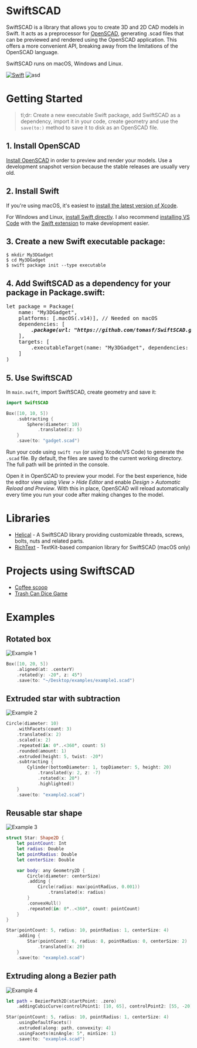 # SwiftSCAD
SwiftSCAD is a library that allows you to create 3D and 2D CAD models in Swift. It acts as a preprocessor for [OpenSCAD][openscad], generating .scad files that can be previewed and rendered using the OpenSCAD application. This offers a more convenient API, breaking away from the limitations of the OpenSCAD language.

SwiftSCAD runs on macOS, Windows and Linux.

[![Swift](https://github.com/tomasf/SwiftSCAD/actions/workflows/swift.yml/badge.svg)](https://github.com/tomasf/SwiftSCAD/actions/workflows/swift.yml)
![asd](https://img.shields.io/badge/Platforms-macOS_|_Linux_|_Windows-cc9529?logo=swift&logoColor=white)

# Getting Started
> tl;dr: Create a new executable Swift package, add SwiftSCAD as a dependency, import it in your code, create geometry and use the `save(to:)` method to save it to disk as an OpenSCAD file.

## 1. Install OpenSCAD
[Install OpenSCAD][openscad-download] in order to preview and render your models. Use a development snapshot version because the stable releases are usually very old.

## 2. Install Swift
If you're using macOS, it's easiest to [install the latest version of Xcode][xcode].

For Windows and Linux, [install Swift directly][swift]. I also recommend [installing VS Code][vscode] with the [Swift extension][swift-extension] to make development easier.

## 3. Create a new Swift executable package:
```
$ mkdir My3DGadget
$ cd My3DGadget
$ swift package init --type executable
```

## 4. Add SwiftSCAD as a dependency for your package in Package.swift:

<pre>
let package = Package(
    name: "My3DGadget",
    platforms: [.macOS(.v14)], // Needed on macOS
    dependencies: [
        <b><i>.package(url: "https://github.com/tomasf/SwiftSCAD.git", from: "0.7.0"),</i></b>
    ],
    targets: [
        .executableTarget(name: "My3DGadget", dependencies: [<b><i>"SwiftSCAD"</i></b>])
    ]
)
</pre>

## 5. Use SwiftSCAD
In `main.swift`, import SwiftSCAD, create geometry and save it:

```swift
import SwiftSCAD

Box([10, 10, 5])
    .subtracting {
        Sphere(diameter: 10)
            .translated(z: 5)
    }
    .save(to: "gadget.scad")
```

Run your code using `swift run` (or using Xcode/VS Code) to generate the `.scad` file. By default, the files are saved to the current working directory. The full path will be printed in the console.

Open it in OpenSCAD to preview your model. For the best experience, hide the editor view using *View > Hide Editor* and enable *Design > Automatic Reload and Preview*. With this in place, OpenSCAD will reload automatically every time you run your code after making changes to the model.

# Libraries
* [Helical][helical] - A SwiftSCAD library providing customizable threads, screws, bolts, nuts and related parts.
* [RichText][richtext] - TextKit-based companion library for SwiftSCAD (macOS only)

# Projects using SwiftSCAD
* [Coffee scoop](https://github.com/tomasf/coffee-scoop)
* [Trash Can Dice Game](https://github.com/tomasf/dice-game)

# Examples

## Rotated box
![Example 1](https://tomasf.se/projects/swiftscad/examples/example1.png)

```swift
Box([10, 20, 5])
    .aligned(at: .centerY)
    .rotated(y: -20°, z: 45°)
    .save(to: "~/Desktop/examples/example1.scad")
```

## Extruded star with subtraction
![Example 2](https://tomasf.se/projects/swiftscad/examples/example2.png)

```swift
Circle(diameter: 10)
    .withFacets(count: 3)
    .translated(x: 2)
    .scaled(x: 2)
    .repeated(in: 0°..<360°, count: 5)
    .rounded(amount: 1)
    .extruded(height: 5, twist: -20°)
    .subtracting {
        Cylinder(bottomDiameter: 1, topDiameter: 5, height: 20)
            .translated(y: 2, z: -7)
            .rotated(x: 20°)
            .highlighted()
    }
    .save(to: "example2.scad")
```

## Reusable star shape
![Example 3](https://tomasf.se/projects/swiftscad/examples/example3.png)

```swift
struct Star: Shape2D {
    let pointCount: Int
    let radius: Double
    let pointRadius: Double
    let centerSize: Double

    var body: any Geometry2D {
        Circle(diameter: centerSize)
        .adding {
            Circle(radius: max(pointRadius, 0.001))
                .translated(x: radius)
        }
        .convexHull()
        .repeated(in: 0°..<360°, count: pointCount)
    }
}

Star(pointCount: 5, radius: 10, pointRadius: 1, centerSize: 4)
    .adding {
        Star(pointCount: 6, radius: 8, pointRadius: 0, centerSize: 2)
            .translated(x: 20)
    }
    .save(to: "example3.scad")
```

## Extruding along a Bezier path
![Example 4](https://tomasf.se/projects/swiftscad/examples/example4.png)

```swift
let path = BezierPath2D(startPoint: .zero)
    .addingCubicCurve(controlPoint1: [10, 65], controlPoint2: [55, -20], end: [60, 40])

Star(pointCount: 5, radius: 10, pointRadius: 1, centerSize: 4)
    .usingDefaultFacets()
    .extruded(along: path, convexity: 4)
    .usingFacets(minAngle: 5°, minSize: 1)
    .save(to: "example4.scad")
```

[openscad]: https://openscad.org
[openscad-download]: https://openscad.org/downloads.html#snapshots
[xcode]: https://developer.apple.com/download/all/?q=xcode
[swift]: https://www.swift.org/install
[vscode]: https://code.visualstudio.com/Download
[swift-extension]: https://marketplace.visualstudio.com/items?itemName=sswg.swift-lang
[helical]: https://github.com/tomasf/Helical
[richtext]: https://github.com/tomasf/RichText
